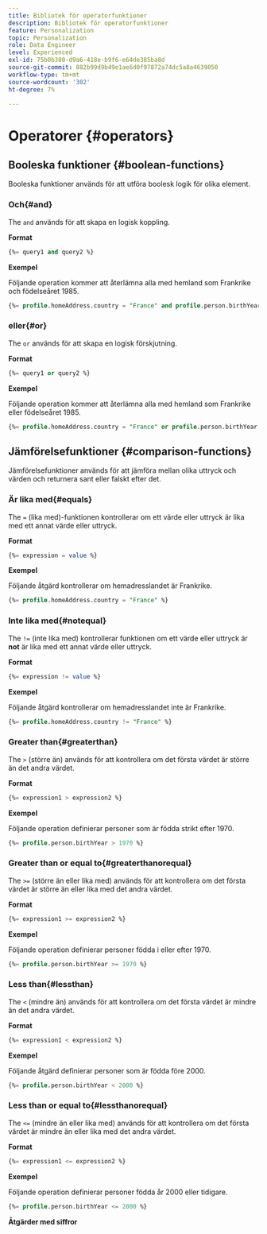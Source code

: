 ```yaml
---
title: Bibliotek för operatorfunktioner
description: Bibliotek för operatorfunktioner
feature: Personalization
topic: Personalization
role: Data Engineer
level: Experienced
exl-id: 75b0b380-d9a6-418e-b9f6-e64de385ba8d
source-git-commit: 882b99d9b49e1ae6d0f97872a74dc5a8a4639050
workflow-type: tm+mt
source-wordcount: '302'
ht-degree: 7%

---
```


# Operatorer {#operators}

## Booleska funktioner {#boolean-functions}

Booleska funktioner används för att utföra boolesk logik för olika element.

### Och{#and}

The `and` används för att skapa en logisk koppling.

**Format**

```sql
{%= query1 and query2 %}
```

**Exempel**

Följande operation kommer att återlämna alla med hemland som Frankrike och födelseåret 1985.

```sql
{%= profile.homeAddress.country = "France" and profile.person.birthYear = 1985 %}
```

### eller{#or}

The `or` används för att skapa en logisk förskjutning.

**Format**

```sql
{%= query1 or query2 %}
```

**Exempel**

Följande operation kommer att återlämna alla med hemland som Frankrike eller födelseåret 1985.

```sql
{%= profile.homeAddress.country = "France" or profile.person.birthYear = 1985 %}
```

<!--
## Not{#not}

The `not` (or `!`) function is used to create a logical negation.

**Format**

```sql
not ({QUERY})
!({QUERY})
```

**Example**

The following operation will return all people who do not have their home country as Canada.

```sql
not (homeAddress.countryISO = "CA")
```
-->





## Jämförelsefunktioner {#comparison-functions}

Jämförelsefunktioner används för att jämföra mellan olika uttryck och värden och returnera sant eller falskt efter det.

### Är lika med{#equals}

The `=` (lika med)-funktionen kontrollerar om ett värde eller uttryck är lika med ett annat värde eller uttryck.

**Format**

```sql
{%= expression = value %}
```

**Exempel**

Följande åtgärd kontrollerar om hemadresslandet är Frankrike.

```sql
{%= profile.homeAddress.country = "France" %}
```

### Inte lika med{#notequal}

The `!=` (inte lika med) kontrollerar funktionen om ett värde eller uttryck är **not** är lika med ett annat värde eller uttryck.

**Format**

```sql
{%= expression != value %}
```

**Exempel**

Följande åtgärd kontrollerar om hemadresslandet inte är Frankrike.

```sql
{%= profile.homeAddress.country != "France" %}
```

### Greater than{#greaterthan}

The `>` (större än) används för att kontrollera om det första värdet är större än det andra värdet.

**Format**

```sql
{%= expression1 > expression2 %}
```

**Exempel**

Följande operation definierar personer som är födda strikt efter 1970.

```sql
{%= profile.person.birthYear > 1970 %}
```

### Greater than or equal to{#greaterthanorequal}

The `>=` (större än eller lika med) används för att kontrollera om det första värdet är större än eller lika med det andra värdet.

**Format**

```sql
{%= expression1 >= expression2 %}
```

**Exempel**

Följande operation definierar personer födda i eller efter 1970.

```sql
{%= profile.person.birthYear >= 1970 %}
```

### Less than{#lessthan}

The `<` (mindre än) används för att kontrollera om det första värdet är mindre än det andra värdet.

**Format**

```sql
{%= expression1 < expression2 %}
```

**Exempel**

Följande åtgärd definierar personer som är födda före 2000.

```sql
{%= profile.person.birthYear < 2000 %}
```

### Less than or equal to{#lessthanorequal}

The `<=` (mindre än eller lika med) används för att kontrollera om det första värdet är mindre än eller lika med det andra värdet.

**Format**

```sql
{%= expression1 <= expression2 %}
```

**Exempel**

Följande operation definierar personer födda år 2000 eller tidigare.

```sql
{%= profile.person.birthYear <= 2000 %}
```

**Åtgärder med siffror**
